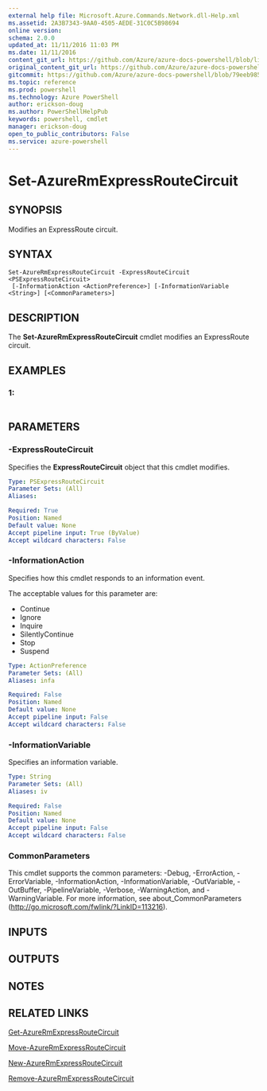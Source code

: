 ```yaml
---
external help file: Microsoft.Azure.Commands.Network.dll-Help.xml
ms.assetid: 2A3B7343-9AA0-4505-AEDE-31C0C5B98694
online version: 
schema: 2.0.0
updated_at: 11/11/2016 11:03 PM
ms.date: 11/11/2016
content_git_url: https://github.com/Azure/azure-docs-powershell/blob/live/azureps-cmdlets-docs/ResourceManager/AzureRM.Network/v3.1.0/Set-AzureRmExpressRouteCircuit.md
original_content_git_url: https://github.com/Azure/azure-docs-powershell/blob/live/azureps-cmdlets-docs/ResourceManager/AzureRM.Network/v3.1.0/Set-AzureRmExpressRouteCircuit.md
gitcommit: https://github.com/Azure/azure-docs-powershell/blob/79eeb985ea480979357fb4695832a0c3d29a48bf/azureps-cmdlets-docs/ResourceManager/AzureRM.Network/v3.1.0/Set-AzureRmExpressRouteCircuit.md
ms.topic: reference
ms.prod: powershell
ms.technology: Azure PowerShell
author: erickson-doug
ms.author: PowerShellHelpPub
keywords: powershell, cmdlet
manager: erickson-doug
open_to_public_contributors: False
ms.service: azure-powershell
---
```


# Set-AzureRmExpressRouteCircuit

## SYNOPSIS
Modifies an ExpressRoute circuit.

## SYNTAX

```
Set-AzureRmExpressRouteCircuit -ExpressRouteCircuit <PSExpressRouteCircuit>
 [-InformationAction <ActionPreference>] [-InformationVariable <String>] [<CommonParameters>]
```

## DESCRIPTION
The **Set-AzureRmExpressRouteCircuit** cmdlet modifies an ExpressRoute circuit.

## EXAMPLES

### 1:
```

```

## PARAMETERS

### -ExpressRouteCircuit
Specifies the **ExpressRouteCircuit** object that this cmdlet modifies.

```yaml
Type: PSExpressRouteCircuit
Parameter Sets: (All)
Aliases: 

Required: True
Position: Named
Default value: None
Accept pipeline input: True (ByValue)
Accept wildcard characters: False
```

### -InformationAction
Specifies how this cmdlet responds to an information event.

The acceptable values for this parameter are:

- Continue
- Ignore
- Inquire
- SilentlyContinue
- Stop
- Suspend

```yaml
Type: ActionPreference
Parameter Sets: (All)
Aliases: infa

Required: False
Position: Named
Default value: None
Accept pipeline input: False
Accept wildcard characters: False
```

### -InformationVariable
Specifies an information variable.

```yaml
Type: String
Parameter Sets: (All)
Aliases: iv

Required: False
Position: Named
Default value: None
Accept pipeline input: False
Accept wildcard characters: False
```

### CommonParameters
This cmdlet supports the common parameters: -Debug, -ErrorAction, -ErrorVariable, -InformationAction, -InformationVariable, -OutVariable, -OutBuffer, -PipelineVariable, -Verbose, -WarningAction, and -WarningVariable. For more information, see about_CommonParameters (http://go.microsoft.com/fwlink/?LinkID=113216).

## INPUTS

## OUTPUTS

## NOTES

## RELATED LINKS

[Get-AzureRmExpressRouteCircuit](xref:ResourceManager/AzureRM.Network/v3.1.0/Get-AzureRmExpressRouteCircuit.md)

[Move-AzureRmExpressRouteCircuit](xref:ResourceManager/AzureRM.Network/v3.1.0/Move-AzureRmExpressRouteCircuit.md)

[New-AzureRmExpressRouteCircuit](xref:ResourceManager/AzureRM.Network/v3.1.0/New-AzureRmExpressRouteCircuit.md)

[Remove-AzureRmExpressRouteCircuit](xref:ResourceManager/AzureRM.Network/v3.1.0/Remove-AzureRmExpressRouteCircuit.md)


